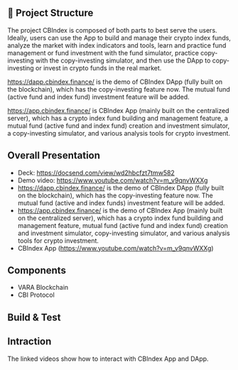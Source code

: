 ## 📝 Project Structure

The project CBIndex is composed of both parts to best serve the users. Ideally, users can use the App to build and manage their crypto index funds, analyze the market with index indicators and tools, learn and practice fund management or fund investment with the fund simulator, practice copy-investing with the copy-investing simulator, and then use the DApp to copy-investing or invest in crypto funds in the real market.

https://dapp.cbindex.finance/ is the demo of CBIndex DApp (fully built on the blockchain), which has the copy-investing feature now. The mutual fund (active fund and index fund) investment feature will be added.

https://app.cbindex.finance/ is CBIndex App (mainly built on the centralized server), which has a crypto index fund building and management feature, a mutual fund (active fund and index fund) creation and investment simulator, a copy-investing simulator, and various analysis tools for crypto investment.

## Overall Presentation
- Deck: https://docsend.com/view/wd2hbcfzt7tmw582
- Demo video: https://www.youtube.com/watch?v=m_v9qnvWXXg
- https://dapp.cbindex.finance/ is the demo of CBIndex DApp (fully built on the blockchain), which has the copy-investing feature now. The mutual fund (active and index funds) investment feature will be added.
- https://app.cbindex.finance/ is the demo of CBIndex App (mainly built on the centralized server), which has a crypto index fund building and management feature, mutual fund (active fund and index fund) creation and investment simulator, copy-investing simulator, and various analysis tools for crypto investment.
- CBIndex App (https://www.youtube.com/watch?v=m_v9qnvWXXg)

## Components

- VARA Blockchain
- CBI Protocol

## Build & Test


## Intraction

The linked videos show how to interact with CBIndex App and DApp.

